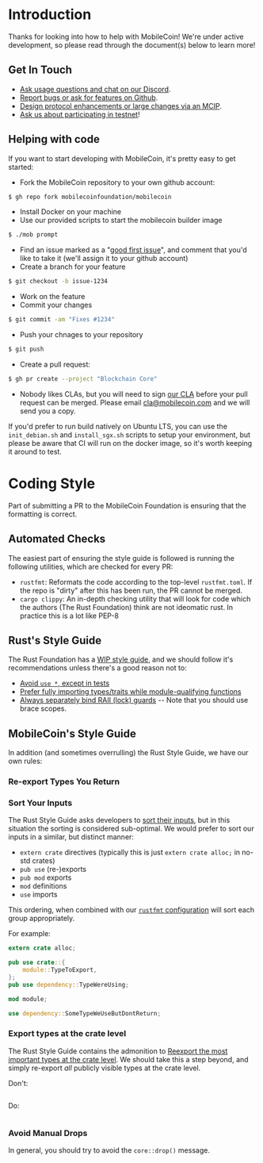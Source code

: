 # Introduction

Thanks for looking into how to help with MobileCoin! We're under active development, so please read through the document(s) below to learn more!

## Get In Touch

* [Ask usage questions and chat on our Discord](https://discord.gg/mobilecoin).
* [Report bugs or ask for features on Github](https://github.com/mobilecoinfoundation/mobilecoin/issues).
* [Design protocol enhancements or large changes via an MCIP](https://github.com/mobilecoinfoundation/mcips).
* [Ask us about participating in testnet](mailto:testnet@mobilecoin.com)!

## Helping with code

If you want to start developing with MobileCoin, it's pretty easy to get started:

* Fork the MobileCoin repository to your own github account:
```bash
$ gh repo fork mobilecoinfoundation/mobilecoin
```
* Install Docker on your machine
* Use our provided scripts to start the mobilecoin builder image
```bash
$ ./mob prompt
```
* Find an issue marked as a "[good first issue](https://github.com/mobilecoinfoundation/mobilecoin/issues?q=is%3Aopen+is%3Aissue+label%3A%22good+first+issue%22)", and comment that you'd like to take it (we'll assign it to your github account)
* Create a branch for your feature
```bash
$ git checkout -b issue-1234
```
* Work on the feature
* Commit your changes
```bash
$ git commit -am "Fixes #1234"
```
* Push your chnages to your repository
```bash
$ git push
```
* Create a pull request:
```bash
$ gh pr create --project "Blockchain Core"
```
* Nobody likes CLAs, but you will need to sign [our CLA](./CLA.md) before your pull request can be merged. Please email [cla@mobilecoin.com](mailto://cla@mobilecoin.com) and we will send you a copy.

If you'd prefer to run build natively on Ubuntu LTS, you can use the `init_debian.sh` and `install_sgx.sh` scripts to setup your environment, but please be aware that CI will run on the docker image, so it's worth keeping it around to test.

# Coding Style

Part of submitting a PR to the MobileCoin Foundation is ensuring that the formatting is correct.

## Automated Checks

The easiest part of ensuring the style guide is followed is running the following utilities, which are checked for every PR:

 * `rustfmt`: Reformats the code according to the top-level `rustfmt.toml`. If the repo is "dirty" after this has been run, the PR cannot be merged.
 * `cargo clippy`: An in-depth checking utility that will look for code which the authors (The Rust Foundation) think are not ideomatic rust. In practice this is a lot like PEP-8

## Rust's Style Guide

The Rust Foundation has a [WIP style guide](https://doc.rust-lang.org/1.0.0/style/style/README.html), and we should follow it's recommendations unless there's a good reason not to:

* [Avoid `use *`, except in tests](https://doc.rust-lang.org/1.0.0/style/style/imports.html#avoid-use-*,-except-in-tests.)
* [Prefer fully importing types/traits while module-qualifying functions](https://doc.rust-lang.org/1.0.0/style/style/imports.html#prefer-fully-importing-types/traits-while-module-qualifying-functions.)
* [Always separately bind RAII (lock) guards](https://doc.rust-lang.org/1.0.0/style/features/let.html#always-separately-bind-raii-guards.-[fixme:-needs-rfc]) -- Note that you should use brace scopes.

## MobileCoin's Style Guide

In addition (and sometimes overrulling) the Rust Style Guide, we have our own rules:

### Re-export Types You Return



### Sort Your Inputs

The Rust Style Guide asks developers to [sort their inputs](https://doc.rust-lang.org/1.0.0/style/style/imports.html), but in this situation the sorting is considered sub-optimal. We would prefer to sort our inputs in a similar, but distinct manner:

* `extern crate` directives (typically this is just `extern crate alloc;` in no-std crates)
* `pub use` (re-)exports
* `pub mod` exports
* `mod` definitions
* `use` imports

This ordering, when combined with our [`rustfmt` configuration](rustfmt.toml) will sort each group appropriately.

For example:

```rust
extern crate alloc;

pub use crate::{
    module::TypeToExport,
};
pub use dependency::TypeWereUsing;

mod module;

use dependency::SomeTypeWeUseButDontReturn;
```

### Export types at the crate level

The Rust Style Guide contains the admonition to [Reexport the most important types at the crate level](https://doc.rust-lang.org/1.0.0/style/style/organization.html#reexport-the-most-important-types-at-the-crate-level.). We should take this a step beyond, and simply re-export *all* publicly visible types at the crate level.

Don't:

```rust

```

Do:

```rust

```

### Avoid Manual Drops

In general, you should try to avoid the `core::drop()` message.
